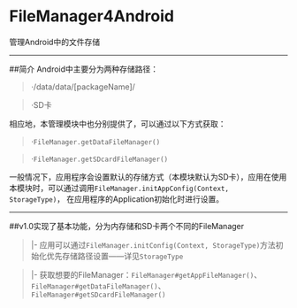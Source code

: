 FileManager4Android
===================

管理Android中的文件存储

***


##简介
Android中主要分为两种存储路径： 

>·/data/data/[packageName]/ 

>·SD卡 

相应地，本管理模块中也分别提供了，可以通过以下方式获取： 
>·`FileManager.getDataFileManager()`

>·`FileManager.getSDcardFileManager()` 

一般情况下，应用程序会设置默认的存储方式（本模块默认为SD卡），应用在使用本模块时，可以通过调用`FileManager.initAppConfig(Context, StorageType)`， 在应用程序的Application初始化时进行设置。

---


##v1.0实现了基本功能，分为内存储和SD卡两个不同的FileManager

>|- 应用可以通过`FileManager.initConfig(Context, StorageType)`方法初始化优先存储路径设置——详见`StorageType`

>|- 获取想要的FileManager：`FileManager#getAppFileManager()`、`FileManager#getDataFileManager()`、`FileManager#getSDcardFileManager()`
